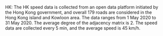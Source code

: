 HK: The HK speed data is collected from an open data platform initiated by the Hong Kong government, and overall 179 roads are considered in the Hong Kong island and Kowloon area. The data ranges from 1 May 2020 to 31 May 2020. The average degree of the adjacency matrix is 2. The speed data are collected every 5 min, and the average speed is 45 km/h.

